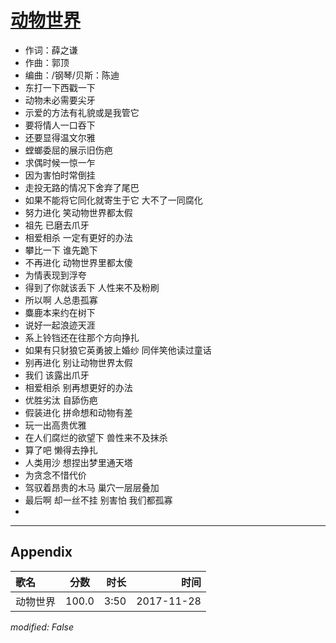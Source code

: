 # [动物世界](https://music.163.com/song?id=468517654)

* 作词：薛之谦
* 作曲：郭顶
* 编曲：/钢琴/贝斯：陈迪
* 东打一下西戳一下
* 动物未必需要尖牙
* 示爱的方法有礼貌或是我管它
* 要将情人一口吞下
* 还要显得温文尔雅
* 螳螂委屈的展示旧伤疤
* 求偶时候一惊一乍
* 因为害怕时常倒挂
* 走投无路的情况下舍弃了尾巴
* 如果不能将它同化就寄生于它 大不了一同腐化
* 努力进化 笑动物世界都太假
* 祖先 已磨去爪牙
* 相爱相杀 一定有更好的办法
* 攀比一下 谁先跪下
* 不再进化 动物世界里都太傻
* 为情表现到浮夸
* 得到了你就该丢下 人性来不及粉刷
* 所以啊 人总患孤寡
* 麋鹿本来约在树下
* 说好一起浪迹天涯
* 系上铃铛还在往那个方向挣扎
* 如果有只豺狼它英勇披上婚纱 同伴笑他读过童话
* 别再进化 别让动物世界太假
* 我们 该露出爪牙
* 相爱相杀 别再想更好的办法
* 优胜劣汰 自舔伤疤
* 假装进化 拼命想和动物有差
* 玩一出高贵优雅
* 在人们腐烂的欲望下 兽性来不及抹杀
* 算了吧 懒得去挣扎
* 人类用沙 想捏出梦里通天塔
* 为贪念不惜代价
* 驾驭着昂贵的木马 巢穴一层层叠加
* 最后啊 却一丝不挂    别害怕 我们都孤寡
* 


---

## Appendix

|歌名|分数|时长|时间|
|:---|:---:|---:|---:|
|动物世界|100.0|3:50|2017-11-28

*modified: False*
